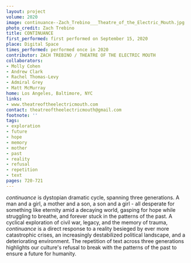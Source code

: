 ```yaml
---
layout: project
volume: 2020
image: continuance--Zach_Trebino___Theatre_of_the_Electric_Mouth.jpg
photo_credit: Zach Trebino
title: CONTINUANCE
first_performed: first performed on September 15, 2020
place: Digital Space
times_performed: performed once in 2020
contributor: ZACH TREBINO / THEATRE OF THE ELECTRIC MOUTH
collaborators:
- Molly Cohen
- Andrew Clark
- Rachel Thomas-Levy
- Admiral Grey
- Matt McMurray
home: Los Angeles, Baltimore, NYC
links:
- www.theatreoftheelectricmouth.com
contact: theatreoftheelectricmouth@gmail.com
footnote: ''
tags:
- exploration
- future
- hope
- memory
- mother
- past
- reality
- refusal
- repetition
- text
pages: 720-721
---
```




*continuance* is dystopian dramatic cycle, spanning three generations. A man and a girl, a mother and a son, a son and a girl - all desperate for something like eternity amid a decaying world, gasping for hope while struggling to breathe, and forever stuck in the patterns of the past. A cyclical exploration of civil war, legacy, and the memory of trauma, *continuance* is a direct response to a reality besieged by ever more catastrophic crises, an increasingly destabilized political landscape, and a deteriorating environment. The repetition of text across three generations highlights our culture's refusal to break with the patterns of the past to ensure a future for humanity.

